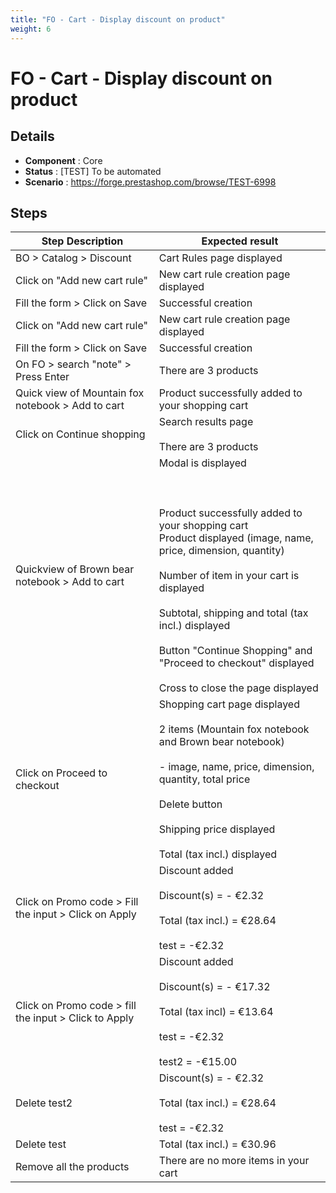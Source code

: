 ```yaml
---
title: "FO - Cart - Display discount on product"
weight: 6
---
```


# FO - Cart - Display discount on product
## Details
* **Component** : Core
* **Status** : [TEST] To be automated
* **Scenario** : https://forge.prestashop.com/browse/TEST-6998

## Steps
| Step Description | Expected result |
| ----- | ----- |
| BO > Catalog > Discount | Cart Rules page displayed |
| Click on "Add new cart rule" | New cart rule creation page displayed |
| Fill the form > Click on Save | Successful creation |
| Click on "Add new cart rule" | New cart rule creation page displayed |
| Fill the form > Click on Save | Successful creation |
| On FO > search "note" > Press Enter | There are 3 products |
| Quick view of Mountain fox notebook > Add to cart | Product successfully added to your shopping cart |
| Click on Continue shopping | Search results page<br><br>There are 3 products |
| Quickview of Brown bear notebook > Add to cart | Modal is displayed<br><br> <br><br>Product successfully added to your shopping cart<br>Product displayed (image, name, price, dimension, quantity)<br><br>Number of item in your cart is displayed<br><br>Subtotal, shipping and total (tax incl.) displayed<br><br>Button "Continue Shopping" and "Proceed to checkout" displayed<br><br>Cross to close the page displayed |
| Click on Proceed to checkout | Shopping cart page displayed<br><br>2 items (Mountain fox notebook and Brown bear notebook)<br><br>- image, name, price, dimension, quantity, total price<br><br>Delete button<br><br>Shipping price displayed<br><br>Total (tax incl.) displayed |
| Click on Promo code > Fill the input > Click on Apply | Discount added <br><br>Discount(s) = - €2.32<br><br>Total (tax incl.) = €28.64<br><br>test = -€2.32 |
| Click on Promo code > fill the input > Click to Apply | Discount added <br><br>Discount(s) = - €17.32<br><br>Total (tax incl) = €13.64<br><br>test = -€2.32<br><br>test2 = -€15.00 |
| Delete test2 | Discount(s) = - €2.32<br><br>Total (tax incl.) = €28.64<br><br>test = -€2.32 |
| Delete test | Total (tax incl.) = €30.96 |
| Remove all the products | There are no more items in your cart |
